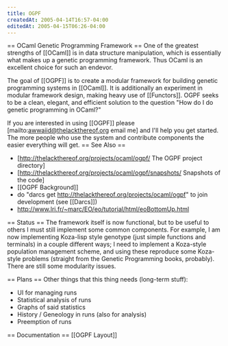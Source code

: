 ```yaml
---
title: OGPF
createdAt: 2005-04-14T16:57-04:00
editedAt: 2005-04-15T06:26-04:00
---
```


== OCaml Genetic Programming Framework ==
One of the greatest strengths of [[OCaml]] is in data structure manipulation, which is essentially what makes up a genetic programming framework. Thus OCaml is an excellent choice for such an endevor.

The goal of [[OGPF]] is to create a modular framework for building genetic programming systems in [[OCaml]]. It is additionally an experiment in modular framework design, making heavy use of [[Functors]]. OGPF seeks to be a clean, elegant, and efficient solution to the question "How do I do genetic programming in OCaml?"

If you are interested in using [[OGPF]] please [mailto:awwaiid@thelackthereof.org email me] and I'll help you get started. The more people who use the system and contribute components the easier everything will get.
== See Also ==
* [http://thelackthereof.org/projects/ocaml/ogpf/ The OGPF project directory]
* [http://thelackthereof.org/projects/ocaml/ogpf/snapshots/ Snapshots of the code]
* [[OGPF Background]]
* do <nowiki> "darcs get http://thelackthereof.org/projects/ocaml/ogpf" </nowiki> to join development (see [[Darcs]])
* http://www.lri.fr/~marc/EO/eo/tutorial/html/eoBottomUp.html

== Status ==
The framework itself is now functional, but to be useful to others I must still implement some common components. For example, I am now implementing Koza-lisp style genotype (just simple functions and terminals) in a couple different ways; I need to implement a Koza-style population management scheme, and using these reproduce some Koza-style problems (straight from the Genetic Programming books, probably). There are still some modularity issues.

== Plans ==
Other things that this thing needs (long-term stuff):
* UI for managing runs
* Statistical analysis of runs
* Graphs of said statistics
* History / Geneology in runs (also for analysis)
* Preemption of runs

== Documentation ==
[[OGPF Layout]]


